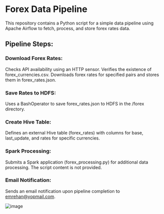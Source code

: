 
# Forex Data Pipeline 

This repository contains a Python script for a simple data pipeline using Apache Airflow to fetch, process, and store forex rates data.

## Pipeline Steps:
### Download Forex Rates:

Checks API availability using an HTTP sensor.
Verifies the existence of forex_currencies.csv.
Downloads forex rates for specified pairs and stores them in forex_rates.json.

### Save Rates to HDFS:

Uses a BashOperator to save forex_rates.json to HDFS in the /forex directory.

### Create Hive Table:

Defines an external Hive table (forex_rates) with columns for base, last_update, and rates for specific currencies.

### Spark Processing:

Submits a Spark application (forex_processing.py) for additional data processing. The script content is not provided.

### Email Notification:

Sends an email notification upon pipeline completion to emrehan@yopmail.com.

![image](https://github.com/emrhnksck/ForexDataPipeline/assets/58311722/038e6c4a-dba8-4325-81f0-7b0c2a313e09)
